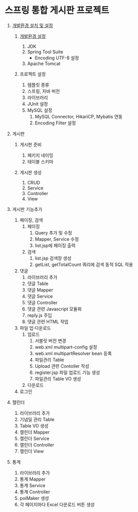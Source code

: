 # 스프링 통합 게시판 프로젝트

1. [개발환경 설치 및 설정](./1.-개발환경-설치-및-설정.md)
	1. [개발환경 설정](./1.-개발환경-설치-및-설정.md#개발환경-설정)
		1. JDK
		2. Spring Tool Suite
			* Encoding UTF-8 설정
		3. Apache Tomcat
		
	2. 프로젝트 설정
		1. 템플릿 종류
		2. 스프링, 자바 버전
		3. 라이브러리 
		4. JUnit 설정
		5. MySQL 설정
			1. MySQL Connector, HikariCP, Mybatis 연동
			2. Encoding Filter 설정

2. 게시판
	1. 게시판 준비
		1. 페키지 네이밍
		2. 테이블 스키마
		
	2. 게시판 생성
		1. CRUD
		2. Service
		3. Controller
		4. View
		
3. 게시판 기능추가
	1. 페이징, 검색
		1. 페이징
			1. Query 추가 및 수정
			2. Mapper, Service 수정
			3. list.jsp에 페이징 출력
		2. 검색
			1. list.jsp 검색창 생성
			2. getList, getTotalCount 쿼리에 검색 동적 SQL 적용
	2.  댓글
		1. 라이브러리 추가
		2. 댓글 Table
		3. 댓글 Mapper
		4. 댓글 Service
		5. 댓글 Controller
		6. 댓글 관련 Javascript 모듈화
		7. reply.js 주입
		8. 댓글 관련 HTML 작업
	4. 파일 업·다운로드
		1. 업로드
			1. 서블릿 버전 변경
			2. web.xml multipart-config 설정
			3. web.xml multipartResolver bean 등록
			4. 파일관리 Table
			5. Upload 관련 Contoller 작성
			6. register.jsp 파일 업로드 기능 생성
			7. 파일관리 Table VO 생성
		2. 다운로드
	5. 로그인
	
4. 캘린더
	1. 라이브러리 추가
	2. 기념일 관리 Table
	3. Table VO 생성
	4. 캘린더 Mapper
	5. 캘린더 Service
	6. 캘린더 Controller
	7. 캘린더 View

5. 통계
	1. 라이브러리 추가
	2. 통계 Mapper
	3. 통계 Service
	4. 통계 Controller
	5. poiMaker 생성
	6. 각 페이지마다 Excel 다운로드 버튼 생성
